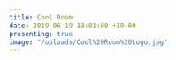 ```yaml
---
title: Cool Room
date: 2019-06-19 13:01:00 +10:00
presenting: true
image: "/uploads/Cool%20Room%20Logo.jpg"
---
```


